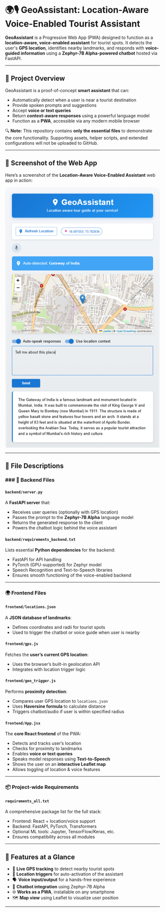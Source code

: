 # 🌍🎙️ GeoAssistant: Location-Aware Voice-Enabled Tourist Assistant

**GeoAssistant** is a Progressive Web App (PWA) designed to function as a **location-aware, voice-enabled assistant** for tourist spots. It detects the user's **GPS location**, identifies nearby landmarks, and responds with **voice-guided information** using a **Zephyr-7B Alpha-powered chatbot** hosted via FastAPI.

---

## 📝 Project Overview

GeoAssistant is a proof-of-concept **smart assistant** that can:

- Automatically detect when a user is near a tourist destination
- Provide spoken prompts and suggestions
- Accept **voice or text queries**
- Return **context-aware responses** using a powerful language model
- Function as a **PWA**, accessible via any modern mobile browser

🔍 **Note:** This repository contains **only the essential files** to demonstrate the core functionality. Supporting assets, helper scripts, and extended configurations will not be uploaded to GitHub.

---

## 📸 Screenshot of the Web App

Here’s a screenshot of the **Location-Aware Voice-Enabled Assistant** web app in action:

![Web App Screenshot](assets/assistant.png)

---

## 📂 File Descriptions

### ### 🔧 Backend Files

#### `backend/server.py`
A **FastAPI server** that:
- Receives user queries (optionally with GPS location)
- Passes the prompt to the **Zephyr-7B Alpha** language model
- Returns the generated response to the client
- Powers the chatbot logic behind the voice assistant

#### `backend/requirements_backend.txt`
Lists essential **Python dependencies** for the backend:
- FastAPI for API handling
- PyTorch (GPU-supported) for Zephyr model
- Speech Recognition and Text-to-Speech libraries
- Ensures smooth functioning of the voice-enabled backend

---

### 🌍 Frontend Files

#### `frontend/locations.json`
A **JSON database of landmarks**:
- Defines coordinates and radii for tourist spots
- Used to trigger the chatbot or voice guide when user is nearby

#### `frontend/gps.js`
Fetches the **user’s current GPS location**:
- Uses the browser’s built-in geolocation API
- Integrates with location trigger logic

#### `frontend/geo_trigger.js`
Performs **proximity detection**:
- Compares user GPS location to `locations.json`
- Uses **Haversine formula** to calculate distance
- Triggers chatbot/audio if user is within specified radius

#### `frontend/App.jsx`
The **core React frontend** of the PWA:
- Detects and tracks user’s location
- Checks for proximity to landmarks
- Enables **voice or text queries**
- Speaks model responses using **Text-to-Speech**
- Shows the user on an **interactive Leaflet map**
- Allows toggling of location & voice features

---

### 📦 Project-wide Requirements

#### `requirements_all.txt`
A comprehensive package list for the full stack:
- Frontend: React + location/voice support
- Backend: FastAPI, PyTorch, Transformers
- Optional ML tools: Jupyter, TensorFlow/Keras, etc.
- Ensures compatibility across all modules

---

## 🚀 Features at a Glance

- 📍 **Live GPS tracking** to detect nearby tourist spots
- 🔄 **Location triggers** for auto-activation of the assistant
- 🗣️ **Voice input/output** for a hands-free experience
- 💬 **Chatbot integration** using Zephyr-7B Alpha
- 🌐 **Works as a PWA**, installable on any smartphone
- 🗺️ **Map view** using Leaflet to visualize user position

---
